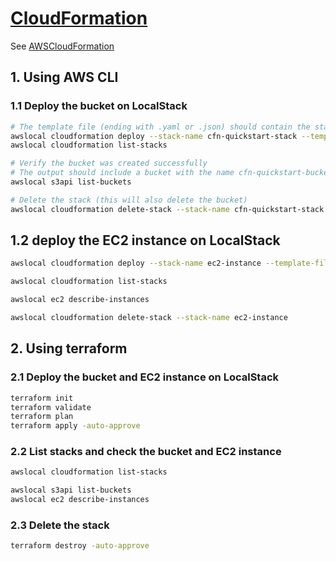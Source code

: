 # [CloudFormation](https://docs.localstack.cloud/user-guide/aws/cloudformation/)

See [AWSCloudFormation](https://docs.aws.amazon.com/AWSCloudFormation/latest/UserGuide/Welcome.html)

## 1. Using AWS CLI

### 1.1 Deploy the bucket on LocalStack

```sh
# The template file (ending with .yaml or .json) should contain the stack content from above
awslocal cloudformation deploy --stack-name cfn-quickstart-stack --template-file "./cfn-quickstart-stack.yaml"
awslocal cloudformation list-stacks

# Verify the bucket was created successfully
# The output should include a bucket with the name cfn-quickstart-bucket
awslocal s3api list-buckets

# Delete the stack (this will also delete the bucket)
awslocal cloudformation delete-stack --stack-name cfn-quickstart-stack
```

## 1.2 deploy the EC2 instance on LocalStack

```sh
awslocal cloudformation deploy --stack-name ec2-instance --template-file "./ec2-instance.yaml"

awslocal cloudformation list-stacks

awslocal ec2 describe-instances

awslocal cloudformation delete-stack --stack-name ec2-instance
```

## 2. Using terraform

### 2.1 Deploy the bucket and EC2 instance on LocalStack

```sh
terraform init
terraform validate
terraform plan
terraform apply -auto-approve
```

### 2.2 List stacks and check the bucket and EC2 instance

```sh
awslocal cloudformation list-stacks

awslocal s3api list-buckets
awslocal ec2 describe-instances
```

### 2.3 Delete the stack

```sh
terraform destroy -auto-approve
```
